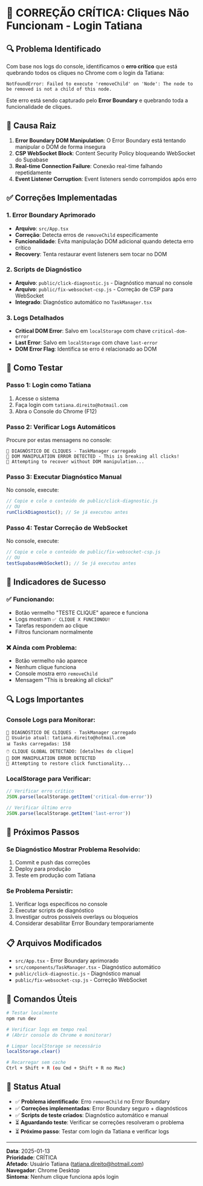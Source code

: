 # 🚨 CORREÇÃO CRÍTICA: Cliques Não Funcionam - Login Tatiana

## 🔍 Problema Identificado

Com base nos logs do console, identificamos o **erro crítico** que está quebrando todos os cliques no Chrome com o login da Tatiana:

```
NotFoundError: Failed to execute 'removeChild' on 'Node': The node to be removed is not a child of this node.
```

Este erro está sendo capturado pelo **Error Boundary** e quebrando toda a funcionalidade de cliques.

## 🎯 Causa Raiz

1. **Error Boundary DOM Manipulation**: O Error Boundary está tentando manipular o DOM de forma insegura
2. **CSP WebSocket Block**: Content Security Policy bloqueando WebSocket do Supabase
3. **Real-time Connection Failure**: Conexão real-time falhando repetidamente
4. **Event Listener Corruption**: Event listeners sendo corrompidos após erro

## ✅ Correções Implementadas

### 1. Error Boundary Aprimorado
- **Arquivo**: `src/App.tsx`
- **Correção**: Detecta erros de `removeChild` especificamente
- **Funcionalidade**: Evita manipulação DOM adicional quando detecta erro crítico
- **Recovery**: Tenta restaurar event listeners sem tocar no DOM

### 2. Scripts de Diagnóstico
- **Arquivo**: `public/click-diagnostic.js` - Diagnóstico manual no console
- **Arquivo**: `public/fix-websocket-csp.js` - Correção de CSP para WebSocket
- **Integrado**: Diagnóstico automático no `TaskManager.tsx`

### 3. Logs Detalhados
- **Critical DOM Error**: Salvo em `localStorage` com chave `critical-dom-error`
- **Last Error**: Salvo em `localStorage` com chave `last-error`
- **DOM Error Flag**: Identifica se erro é relacionado ao DOM

## 🔧 Como Testar

### Passo 1: Login como Tatiana
1. Acesse o sistema
2. Faça login com `tatiana.direito@hotmail.com`
3. Abra o Console do Chrome (F12)

### Passo 2: Verificar Logs Automáticos
Procure por estas mensagens no console:
```
🔧 DIAGNÓSTICO DE CLIQUES - TaskManager carregado
🚨 DOM MANIPULATION ERROR DETECTED - This is breaking all clicks!
🔧 Attempting to recover without DOM manipulation...
```

### Passo 3: Executar Diagnóstico Manual
No console, execute:
```javascript
// Copie e cole o conteúdo de public/click-diagnostic.js
// OU
runClickDiagnostic(); // Se já executou antes
```

### Passo 4: Testar Correção de WebSocket
No console, execute:
```javascript
// Copie e cole o conteúdo de public/fix-websocket-csp.js
// OU
testSupabaseWebSocket(); // Se já executou antes
```

## 🎯 Indicadores de Sucesso

### ✅ Funcionando:
- Botão vermelho "TESTE CLIQUE" aparece e funciona
- Logs mostram `✅ CLIQUE X FUNCIONOU!`
- Tarefas respondem ao clique
- Filtros funcionam normalmente

### ❌ Ainda com Problema:
- Botão vermelho não aparece
- Nenhum clique funciona
- Console mostra erro `removeChild`
- Mensagem "This is breaking all clicks!"

## 🔍 Logs Importantes

### Console Logs para Monitorar:
```
🔧 DIAGNÓSTICO DE CLIQUES - TaskManager carregado
👤 Usuário atual: tatiana.direito@hotmail.com
📊 Tasks carregadas: 158
🖱️ CLIQUE GLOBAL DETECTADO: [detalhes do clique]
🚨 DOM MANIPULATION ERROR DETECTED
🔧 Attempting to restore click functionality...
```

### LocalStorage para Verificar:
```javascript
// Verificar erro crítico
JSON.parse(localStorage.getItem('critical-dom-error'))

// Verificar último erro
JSON.parse(localStorage.getItem('last-error'))
```

## 🚀 Próximos Passos

### Se Diagnóstico Mostrar Problema Resolvido:
1. Commit e push das correções
2. Deploy para produção
3. Teste em produção com Tatiana

### Se Problema Persistir:
1. Verificar logs específicos no console
2. Executar scripts de diagnóstico
3. Investigar outros possíveis overlays ou bloqueios
4. Considerar desabilitar Error Boundary temporariamente

## 📋 Arquivos Modificados

- `src/App.tsx` - Error Boundary aprimorado
- `src/components/TaskManager.tsx` - Diagnóstico automático
- `public/click-diagnostic.js` - Diagnóstico manual
- `public/fix-websocket-csp.js` - Correção WebSocket

## 🔗 Comandos Úteis

```bash
# Testar localmente
npm run dev

# Verificar logs em tempo real
# (Abrir console do Chrome e monitorar)

# Limpar localStorage se necessário
localStorage.clear()

# Recarregar sem cache
Ctrl + Shift + R (ou Cmd + Shift + R no Mac)
```

## 🎯 Status Atual

- ✅ **Problema identificado**: Erro `removeChild` no Error Boundary
- ✅ **Correções implementadas**: Error Boundary seguro + diagnósticos
- ✅ **Scripts de teste criados**: Diagnóstico automático e manual
- ⏳ **Aguardando teste**: Verificar se correções resolveram o problema
- ⏳ **Próximo passo**: Testar com login da Tatiana e verificar logs

---

**Data**: 2025-01-13  
**Prioridade**: CRÍTICA  
**Afetado**: Usuário Tatiana (tatiana.direito@hotmail.com)  
**Navegador**: Chrome Desktop  
**Sintoma**: Nenhum clique funciona após login 
